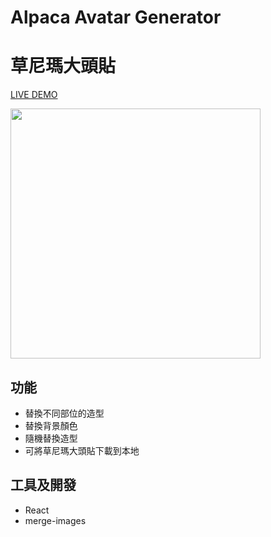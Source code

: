 # Alpaca Avatar Generator

# 草尼瑪大頭貼

[LIVE DEMO](https://wlcharlie.github.io/avatar-changer/)

<img src="../main/src/image.png" width="400">

## 功能

- 替換不同部位的造型
- 替換背景顏色
- 隨機替換造型
- 可將草尼瑪大頭貼下載到本地

## 工具及開發

- React
- merge-images
